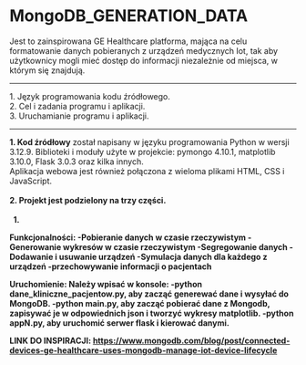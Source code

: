 # MongoDB_GENERATION_DATA
Jest to zainspirowana GE Healthcare platforma, mająca na celu formatowanie danych pobieranych z urządzeń medycznych Iot, tak aby użytkownicy mogli mieć dostęp do informacji niezależnie od miejsca, w którym się znajdują.

<hr>
 1. Język programowania kodu źródłowego.<br>
 2. Cel i zadania programu i aplikacji.<br>
 3. Uruchamianie programu i aplikacji.
<hr>

<b>1. Kod źródłowy</b> został napisany w języku programowania Python w wersji 3.12.9.
Biblioteki i moduły użyte w projekcie: pymongo 4.10.1, matplotlib 3.10.0, Flask 3.0.3 oraz kilka innych.<br>
Aplikacja webowa jest również połączona z wieloma plikami HTML, CSS i JavaScript.
<br><br>
<b>2. Projekt jest podzielony na trzy części.<b><br><br>
    &nbsp;  1.


 
Funkcjonalności:
-Pobieranie danych w czasie rzeczywistym
-Generowanie wykresów w czasie rzeczywistym
-Segregowanie danych
-Dodawanie i usuwanie urządzeń 
-Symulacja danych dla każdego z urządzeń
-przechowywanie informacji o pacjentach 




Uruchomienie:
Należy wpisać w konsole: 
-python dane_kliniczne_pacjentow.py, aby zacząć generewać dane i wysyłać do MongoDB.
-python main.py, aby zacząć pobierać dane z Mongodb, zapisywać je  w odpowiednich json i tworzyć wykresy matplotlib.
-python appN.py, aby uruchomić serwer flask i kierować danymi.


LINK DO INSPIRACJI:
https://www.mongodb.com/blog/post/connected-devices-ge-healthcare-uses-mongodb-manage-iot-device-lifecycle
